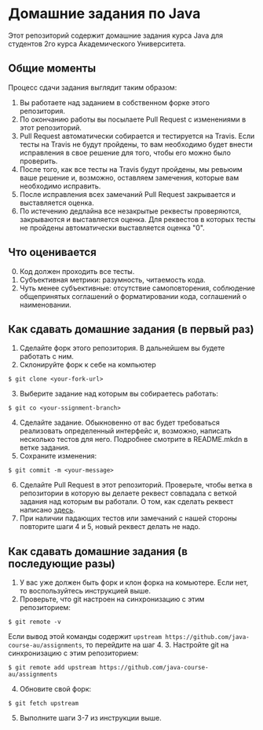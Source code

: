 # Домашние задания по Java

Этот репозиторий содержит домашние задания курса Java для студентов 2го курса
Академического Университета.

## Общие моменты

Процесс сдачи задания выглядит таким образом: 

1. Вы работаете над заданием в собственном форке этого репозитория.
2. По окончанию работы вы посылаете Pull Request с изменениями в этот репозиторий.
3. Pull Request автоматически собирается и тестируется на Travis. Если тесты на Travis не будут пройдены, то вам необходимо будет внести исправления в свое решение для того, чтобы его можно было проверить.
4. После того, как все тесты на Travis будут пройдены, мы ревьюим ваше решение и, возможно, оставляем замечения, которые вам необходимо исправить.
5. После исправления всех замечаний Pull Request закрывается и выставляется оценка.
6. По истечению дедлайна все незакрытые реквесты проверяются, закрываются и выставляется оценка. Для реквестов в которых тесты не пройдены автоматически выставляется оценка "0".

## Что оценивается

0. Код должен проходить все тесты.
1. Субъективная метрики: разумность, читаемость кода.
2. Чуть менее субъективные: отсутствие самоповторения, соблюдение общепринятых соглашений о форматировании кода, соглашений о наименовании.

## Как сдавать домашние задания (в первый раз)

1. Сделайте форк этого репозитория. В дальнейшем вы будете работать с ним.
2. Склонируйте форк к себе на компьютер

  ```
  $ git clone <your-fork-url>
  ```
 
3. Выберите задание над которым вы собираетесь работать:

  ```
  $ git co <your-ssignment-branch>
  ```

4. Сделайте задание. Обыкновенно от вас будет требоваться реализовать определенный интерфейс и, возможно, написать несколько тестов для него. Подробнее смотрите в README.mkdn в ветке задания.
5. Сохраните изменения:

  ```
  $ git commit -m <your-message>
  ```
6. Сделайте Pull Request в этот репозиторий. Проверьте, чтобы ветка в репозитории в которую вы делаете реквест совпадала с веткой задания над которым вы работали. О том, как сделать реквест написано [здесь](https://help.github.com/articles/creating-a-pull-request/).
7. При наличии падающих тестов или замечаний с нашей стороны повторите шаги 4 и 5, новый реквест делать не надо.

## Как сдавать домашние задания (в последующие разы)

1. У вас уже должен быть форк и клон форка на комьютере. Если нет, то воспользуйтесь инструкцией выше.
2. Проверьте, что git настроен на синхронизацию с этим репозиторием:

  ```
  $ git remote -v
  ```
  
  Если вывод этой команды содержит `upstream https://github.com/java-course-au/assignments`, то перейдите на шаг 4.
3. Настройте git на синхронизацию с этим репозиторием:

  ```
  $ git remote add upstream https://github.com/java-course-au/assignments
  ```
4. Обновите свой форк:

  ```
  $ git fetch upstream
  ```
5. Выполните шаги 3-7 из инструкции выше.
